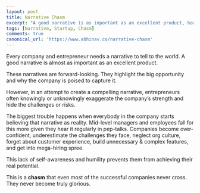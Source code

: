```yaml
---
layout: post
title: Narrative Chasm
excerpt: "A good narrative is as important as an excellent product, however be vary of believing the story yourself."
tags: [Narrative, Startup, Chasm]
comments: true
canonical_url: 'https://www.abhinav.co/narrative-chasm'
---
```

Every company and entrepreneur needs a narrative to tell to the world. A good narrative is almost as important as an excellent product.

These narratives are forward-looking. They highlight the big opportunity and why the company is poised to capture it.

However, in an attempt to create a compelling narrative, entrepreneurs often knowingly or unknowingly exaggerate the company’s strength and hide the challenges or risks.

The biggest trouble happens when everybody in the company starts believing that narrative as reality. Mid-level managers and employees fall for this more given they hear it regularly in pep-talks. Companies become over-confident, underestimate the challenges they face, neglect org culture, forget about customer experience, build unnecessary & complex features, and get into mega-hiring spree.

This lack of self-awareness and humility prevents them from achieving their real potential.

This is a **chasm** that even most of the successful companies never cross. They never become truly glorious.
